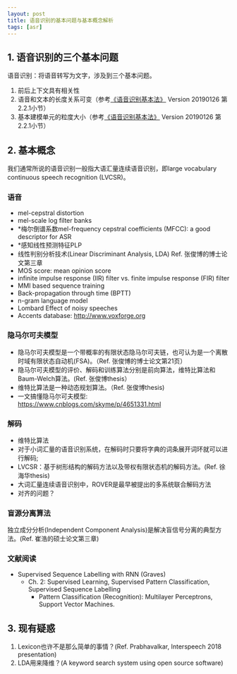```yaml
---
layout: post
title: 语音识别的基本问题与基本概念解析
tags: [asr]
---
```


## 1. 语音识别的三个基本问题

语音识别：将语音转写为文字，涉及到三个基本问题。

1. 前后上下文具有相关性
2. 语音和文本的长度关系可变（参考[《语音识别基本法》](http://cslt.riit.tsinghua.edu.cn/mediawiki/index.php/Speech_book) Version 20190126 第2.2.1小节）
3. 基本建模单元的粒度大小（参考[《语音识别基本法》](http://cslt.riit.tsinghua.edu.cn/mediawiki/index.php/Speech_book) Version 20190126 第2.2.1小节）

## 2. 基本概念

我们通常所说的语音识别一般指大语汇量连续语音识别，即large vocabulary continuous speech recognition (LVCSR)。

### 语音

- mel-cepstral distortion
- mel-scale log filter banks
- *梅尔倒谱系数mel-frequency cepstral coefficients (MFCC): a good descriptor for ASR
- *感知线性预测特征PLP
- 线性判别分析技术(Linear Discriminant Analysis, LDA)
Ref. 张俊博的博士论文第三章
- MOS score: mean opinion score
- infinite impulse response (IIR) filter vs. finite impulse response (FIR) filter
- MMI based sequence training
- Back-propagation through time (BPTT)
- n-gram language model
- Lombard Effect of noisy speeches
- Accents database: <http://www.voxforge.org>

### 隐马尔可夫模型

- 隐马尔可夫模型是一个带概率的有限状态隐马尔可夫链，也可认为是一个离散时域有限状态自动机(FSA)。（Ref. 张俊博的博士论文第21页）
- 隐马尔可夫模型的评价、解码和训练算法分别是前向算法，维特比算法和Baum-Welch算法。(Ref. 张俊博thesis）
- 维特比算法是一种动态规划算法。（Ref. 张俊博thesis)
- 一文搞懂隐马尔可夫模型: <https://www.cnblogs.com/skyme/p/4651331.html>

### 解码

- 维特比算法
- 对于小词汇量的语音识别系统，在解码时只要将字典的词条展开词环就可以进行解码;
- LVCSR：基于树形结构的解码方法以及带权有限状态机的解码方法。(Ref. 徐海华thesis)
- 大词汇量连续语音识别中，ROVER是最早被提出的多系统联合解码方法
- 对齐的问题？

### 盲源分离算法

独立成分分析(Independent Component Analysis)是解决盲信号分离的典型方法。(Ref. 崔浩的硕士论文第三章)

### 文献阅读

- Supervised Sequence Labelling with RNN (Graves)
  - Ch. 2: Supervised Learning, Supervised Pattern Classification, Supervised Sequence Labelling
    - Pattern Classification (Recognition): Multilayer Perceptrons, Support Vector Machines.

## 3. 现有疑惑

1. Lexicon也许不是那么简单的事情？(Ref. Prabhavalkar, Interspeech 2018 presentation)
2. LDA用来降维？(A keyword search system using open source software)
